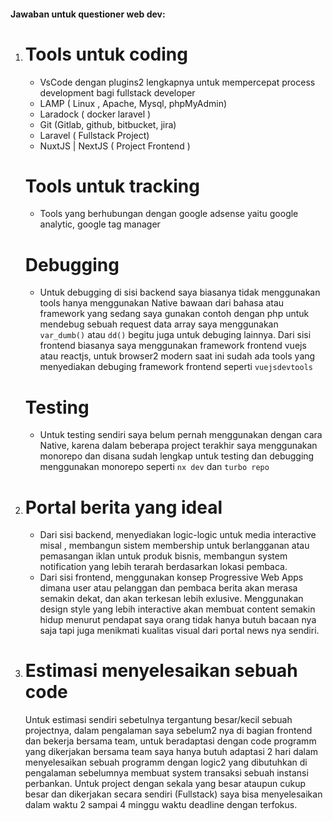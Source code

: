#### Jawaban untuk questioner web dev:

1. # Tools untuk coding
   - VsCode dengan plugins2 lengkapnya untuk mempercepat process development bagi fullstack developer
   - LAMP ( Linux , Apache, Mysql, phpMyAdmin)
   - Laradock ( docker laravel )
   - Git (Gitlab, github, bitbucket, jira)
   - Laravel ( Fullstack Project)
   - NuxtJS | NextJS ( Project Frontend )
   
   # Tools untuk tracking
   - Tools yang berhubungan dengan google adsense yaitu google analytic, google tag manager

   # Debugging
   - Untuk debugging di sisi backend saya biasanya tidak menggunakan tools hanya menggunakan Native bawaan dari bahasa atau framework yang sedang saya gunakan contoh dengan php untuk mendebug sebuah request data array saya menggunakan ```var_dumb()``` atau ```dd()``` begitu juga untuk debuging lainnya. Dari sisi frontend biasanya saya menggunakan framework frontend vuejs atau reactjs, untuk browser2 modern saat ini sudah ada tools yang menyediakan debuging framework frontend seperti ```vuejsdevtools```

   # Testing
   - Untuk testing sendiri saya belum pernah menggunakan dengan cara Native, karena dalam beberapa project terakhir saya menggunakan monorepo dan disana sudah lengkap untuk testing dan debugging menggunakan monorepo seperti ```nx dev``` dan ```turbo repo```


2. # Portal berita yang ideal
	- Dari sisi backend, menyediakan logic-logic untuk media interactive misal , membangun sistem membership untuk berlangganan atau pemasangan iklan untuk produk bisnis, membangun system notification yang lebih terarah berdasarkan lokasi pembaca.
	- Dari sisi frontend, menggunakan konsep Progressive Web Apps dimana user atau pelanggan dan pembaca berita akan merasa semakin dekat, dan akan terkesan lebih exlusive. Menggunakan design style yang lebih interactive akan membuat content semakin hidup menurut pendapat saya orang tidak hanya butuh bacaan nya saja tapi juga menikmati kualitas visual dari portal news nya sendiri.


3. # Estimasi menyelesaikan sebuah code
	Untuk estimasi sendiri sebetulnya tergantung besar/kecil sebuah projectnya, dalam pengalaman saya sebelum2 nya di bagian frontend dan bekerja bersama team, untuk beradaptasi dengan code programm yang dikerjakan bersama team saya hanya butuh adaptasi 2 hari dalam menyelesaikan sebuah programm dengan logic2 yang dibutuhkan di pengalaman sebelumnya membuat system transaksi sebuah instansi perbankan. Untuk project dengan sekala yang besar ataupun cukup besar dan dikerjakan secara sendiri (Fullstack) saya bisa menyelesaikan dalam waktu 2 sampai 4 minggu waktu deadline dengan terfokus.

